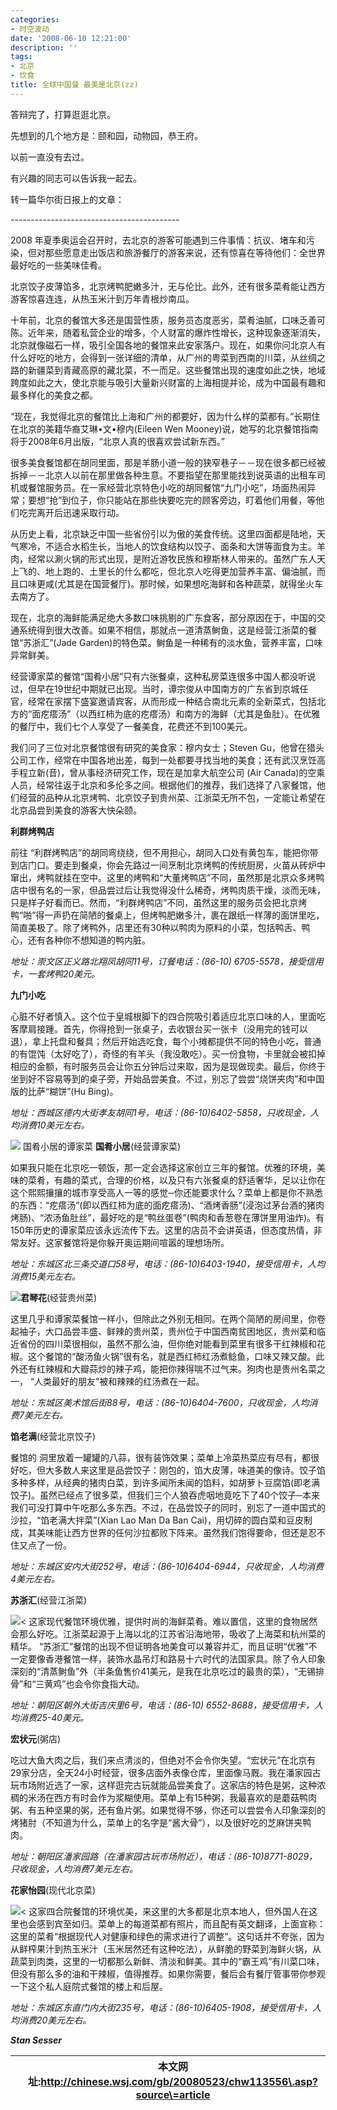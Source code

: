```yaml
---
categories:
- 时空波动
date: '2008-06-10 12:21:00'
description: ''
tags:
- 北京
- 饮食
title: 全球中国餐 最美是北京(zz)
---
```




答辩完了，打算逛逛北京。



先想到的几个地方是：颐和园，动物园，恭王府。



以前一直没有去过。



有兴趣的同志可以告诉我一起去。



转一篇华尔街日报上的文章：



\-\-\-\-\-\-\-\-\-\-\-\-\-\-\-\-\-\-\-\-\-\-\-\-\-\-\-\-\-\-\-\-\-\-\-\-\-\-\-\-\-\-






2008
年夏季奥运会召开时，去北京的游客可能遇到三件事情：抗议、堵车和污染，但对那些愿意走出饭店和旅游餐厅的游客来说，还有惊喜在等待他们：全世界最好吃的一些美味佳肴。  
  
北京饺子皮薄馅多，北京烤鸭肥嫩多汁，无与伦比。此外，还有很多菜肴能让西方游客惊喜连连，从热玉米汁到万年青根炒南瓜。  
  
十年前，北京的餐馆大多还是国营性质，服务员态度恶劣，菜肴油腻，口味乏善可陈。近年来，随着私营企业的增多，个人财富的爆炸性增长，这种现象逐渐消失，北京就像磁石一样，吸引全国各地的餐馆来此安家落户。现在，如果你问北京人有什么好吃的地方，会得到一张详细的清单，从广州的粤菜到西南的川菜，从丝绸之路的新疆菜到青藏高原的藏北菜，不一而足。这些餐馆出现的速度如此之快，地域跨度如此之大，使北京能与吸引大量新兴财富的上海相提并论，成为中国最有趣和最多样化的美食之都。  
  
“现在，我觉得北京的餐馆比上海和广州的都要好，因为什么样的菜都有。”长期住在北京的美籍华裔艾琳•文•穆内(Eileen Wen Mooney)说，她写的北京餐馆指南将于2008年6月出版，“北京人真的很喜欢尝试新东西。”  
  
很多美食餐馆都在胡同里面，那是羊肠小道一般的狭窄巷子－－现在很多都已经被拆掉－－北京人以前在那里做各种生意。不要指望在那里能找到说英语的出租车司机或餐馆服务员。在一家经营北京特色小吃的胡同餐馆“九门小吃”，场面热闹异常；要想“抢”到位子，你只能站在那些快要吃完的顾客旁边，盯着他们用餐，等他们吃完离开后迅速采取行动。  
  
从历史上看，北京缺乏中国一些省份引以为傲的美食传统。这里四面都是陆地，天气寒冷，不适合水稻生长，当地人的饮食结构以饺子、面条和大饼等面食为主。羊肉，经常以涮火锅的形式出现，是附近游牧民族和穆斯林人带来的。虽然广东人天上飞的、地上跑的、土里长的什么都吃，但北京人吃得更加营养丰富、偏油腻，而且口味更咸(尤其是在国营餐厅)。那时候，如果想吃海鲜和各种蔬菜，就得坐火车去南方了。  
  
现在，北京的海鲜能满足绝大多数口味挑剔的广东食客，部分原因在于，中国的交通系统得到很大改善。如果不相信，那就点一道清蒸鲥鱼，这是经营江浙菜的餐馆“苏浙汇”(Jade Garden)的特色菜。鲥鱼是一种稀有的淡水鱼，营养丰富，口味异常鲜美。  
  
经营谭家菜的餐馆“国肴小居”只有六张餐桌，这种私房菜连很多中国人都没听说过，但早在19世纪中期就已出现。当时，谭宗俊从中国南方的广东省到京城任官，经常在家摆下盛宴邀请宾客，从而形成一种结合南北元素的全新菜式，包括北方的“面疙瘩汤”（以西红柿为底的疙瘩汤）和南方的海鲜（尤其是鱼肚）。在优雅的餐厅中，我们七个人享受了一餐美食，花费还不到100美元。  
  
我们问了三位对北京餐馆很有研究的美食家：穆内女士；Steven Gu，他曾在猎头公司工作，经常在中国各地出差，每到一处都要寻找当地的美食；还有武汉烹饪高手程立新(音)，曾从事经济研究工作，现在是加拿大航空公司 (Air Canada)的空乘人员，经常往返于北京和多伦多之间。根据他们的推荐，我们选择了八家餐馆，他们经营的品种从北京烤鸭、北京饺子到贵州菜、江浙菜无所不包，一定能让希望在北京品尝到美食的游客大快朵颐。  
  
**利群烤鸭店**  
  
前往 “利群烤鸭店”的胡同弯绕绕，但不用担心，胡同入口处有黄包车，能把你带到店门口。要走到餐桌，你会先路过一间烹制北京烤鸭的传统厨房，火苗从砖炉中窜出，烤鸭就挂在空中。这里的烤鸭和“大董烤鸭店”不同，虽然那是北京众多烤鸭店中很有名的一家，但品尝过后让我觉得没什么稀奇，烤鸭肉质干燥，淡而无味，只是样子好看而已。然而，“利群烤鸭店”不同，虽然这里的服务员会把北京烤鸭“啪”得一声扔在简陋的餐桌上，但烤鸭肥嫩多汁，裹在跟纸一样薄的面饼里吃，简直美极了。除了烤鸭外，店里还有30种以鸭肉为原料的小菜，包括鸭舌、鸭心，还有各种你不想知道的鸭内脏。  
  
*地址：崇文区正义路北翔凤胡同11号，订餐电话：(86\-10\) 6705\-5578，接受信用卡，一套烤鸭20美元。*  
  
**九门小吃**  
  
心脏不好者慎入。这个位于皇城根脚下的四合院吸引着适应北京口味的人，里面吃客摩肩接踵。首先，你得抢到一张桌子，去收银台买一张卡（没用完的钱可以退），拿上托盘和餐具；然后开始选吃食，每个小摊都提供不同的特色小吃，普通的有馄饨（太好吃了），奇怪的有羊头（我没敢吃）。买一份食物，卡里就会被扣掉相应的金额，有时服务员会让你五分钟后过来取，因为是现做现卖。最后，你终于坐到好不容易等到的桌子旁，开始品尝美食。不过，别忘了尝尝“烧饼夹肉”和中国版的比萨“糊饼”(Hu Bing)。  
  
*地址：西城区德内大街孝友胡同1号，电话：(86\-10\)6402\-5858，只收现金，人均消费10美元左右。*  
  


![](http://boke9cheng.files.wordpress.com/2008/06/oa-at110_chinac_20080508213149.jpg)
国肴小居的谭家菜
**国肴小居**(经营谭家菜)  
  
如果我只能在北京吃一顿饭，那一定会选择这家创立三年的餐馆。优雅的环境，美味的菜肴，有趣的菜式，合理的价格，以及只有六张餐桌的舒适奢华，足以让你在这个熙熙攘攘的城市享受高人一等的感觉─你还能要求什么？菜单上都是你不熟悉的东西：“疙瘩汤”(即以西红柿为底的面疙瘩汤)、“酒烤香肠”(浸泡过茅台酒的猪肉烤肠)、“浓汤鱼肚丝”，最好吃的是“鸭丝蛋卷”(鸭肉和香葱卷在薄饼里用油炸)。有150年历史的谭家菜应该永远流传下去。这里的店员不会讲英语，但态度热情，非常友好。这家餐馆将是你躲开奥运期间喧嚣的理想场所。  
  
*地址：东城区北三条交道口58号，电话：(86\-10\)6403\-1940，接受信用卡，人均消费15美元左右。*  
  
![](http://boke9cheng.files.wordpress.com/2008/06/wk-al800a_china_20080508202035.jpg)**君琴花**(经营贵州菜)  
  
这里几乎和谭家菜餐馆一样小，但除此之外别无相同。在两个简陋的房间里，你卷起袖子，大口品尝丰盛、鲜辣的贵州菜，贵州位于中国西南贫困地区，贵州菜和临近省份的四川菜很相似，虽然不那么油，但你绝对能看到菜里有很多干红辣椒和花椒。这个餐馆的“酸汤鱼火锅”很有名，就是西红柿红汤煮鲶鱼，口味又辣又酸。此外还有红辣椒和大瓣蒜炒的辣子鸡，能把你辣得喘不过气来。狗肉也是贵州名菜之一， “人类最好的朋友”被和辣辣的红汤煮在一起。  
  
*地址：东城区美术馆后街88号，电话：(86\-10\)6404\-7600，只收现金，人均消费7美元左右。*  
  
**馅老满**(经营北京饺子)  
  
餐馆的 洞里放着一罐罐的八蒜，很有装饰效果；菜单上冷菜热菜应有尽有，都很好吃，但大多数人来这里是品尝饺子：刚包的，馅大皮薄，味道美的像诗。饺子馅多种多样，从经典的猪肉白菜，到许多闻所未闻的馅料，如胡萝卜豆腐馅(即老满饺子)。虽然已经点了很多菜，但我们三个人狼吞虎咽地竟吃下了40个饺子─本来我们可没打算中午吃那么多东西。不过，在品尝饺子的同时，别忘了一道中国式的沙拉，“馅老满大拌菜”(Xian Lao Man Da Ban Cai)，用切碎的圆白菜和豆皮制成，其美味能让西方世界的任何沙拉都败下阵来。虽然我们饱得要命，但还是忍不住又点了一份。  
  
*地址：东城区安内大街252号，电话：(86\-10\)6404\-6944，只收现金，人均消费4美元左右。*  
  
**苏浙汇**(经营江浙菜)  
  
![](http://boke9cheng.files.wordpress.com/2008/06/wk-al795a_china_20080508202240.jpg)\< 这家现代餐馆环境优雅，提供时尚的海鲜菜肴。难以置信，这里的食物居然会那么好吃。江浙菜起源于上海以北的江苏省沿海地带，吸收了上海菜和杭州菜的精华。 “苏浙汇”餐馆的出现不但证明各地美食可以兼容并汇，而且证明“优雅”不一定要像香港餐馆一样，装饰水晶吊灯和路易十六时代的法国家具。除了令人印象深刻的“清蒸鲥鱼”外（半条鱼售价41美元，是我在北京吃过的最贵的菜），“无锡排骨”和“三黄鸡”也会令你食指大动。  
  
*地址：朝阳区朝外大街吉庆里6号，电话：(86\-10\) 6552\-8688，接受信用卡，人均消费25\-40美元。*  
  
**宏状元**(粥店)  
  
吃过大鱼大肉之后，我们来点清淡的，但绝对不会令你失望。“宏状元”在北京有29家分店，全天24小时经营，很多店面外表像仓库，里面像马厩。我在潘家园古玩市场附近选了一家，这样逛完古玩就能品尝美食了。这家店的特色是粥，这种浓稠的米汤在西方有时会作为浆糊使用。菜单上有15种粥，我最喜欢的是蘑菇鸭肉粥、有五种坚果的粥，还有鱼片粥。如果觉得不够，你还可以尝尝令人印象深刻的烤猪肘（不知道为什么，菜单上的名字是“酱大骨”），以及很好吃的芝麻饼夹鸭肉。  
  
*地址：朝阳区潘家园路（在潘家园古玩市场附近），电话：(86\-10\)8771\-8029，只收现金，人均消费7美元左右。*  
  
**花家怡园**(现代北京菜)  
  
![](http://boke.9cheng.de/wp-content/uploads/2008/06/WK-AL796_chinaf_20080508202120.jpg)\< 这家四合院餐馆的环境优美，来这里的大多都是北京本地人，但外国人在这里也会感到宾至如归。菜单上的每道菜都有照片，而且配有英文翻译，上面宣称：这里的菜肴“根据现代人对健康和绿色的需求进行了调整”。这句话并不夸张，因为从鲜榨果汁到热玉米汁（玉米居然还有这种吃法），从鲜脆的野菜到海鲜火锅，从蔬菜到肉类，这里的一切都那么新鲜、清淡和鲜美。其中的“霸王鸡”有川菜口味，但没有那么多的油和干辣椒，值得推荐。如果你需要，餐后会有餐厅管事带你参观一下这个私人庭院式餐馆的楼上和后屋。  
  
*地址：东城区东直门内大街235号，电话：(86\-10\)6405\-1908，接受信用卡，人均消费20美元左右。*  
  
***Stan Sesser***






|  | 本文网址:**http://chinese.wsj.com/gb/20080523/chw113556\.asp?source\=article** |
| --- | --- |

